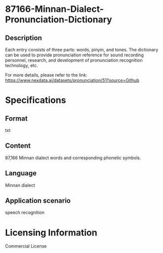 # 87166-Minnan-Dialect-Pronunciation-Dictionary

## Description
Each entry consists of three parts: words, pinyin, and tones. The dictionary can be used to provide pronunciation reference for sound recording personnel, research, and development of pronunciation recognition technology, etc.

For more details, please refer to the link: https://www.nexdata.ai/datasets/pronunciation/51?source=Github


# Specifications
## Format
txt
## Content
87,166 Minnan dialect words and corresponding phonetic symbols.
## Language
Minnan dialect
## Application scenario
speech recognition

# Licensing Information
Commercial License
